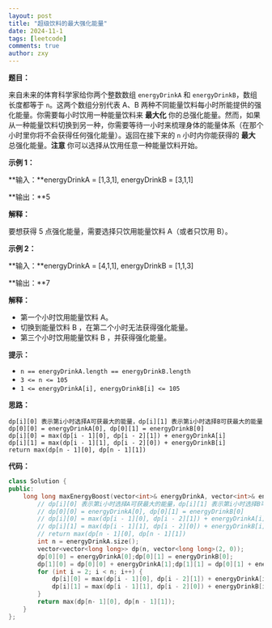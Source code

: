 ```yaml
---
layout: post
title: "超级饮料的最大强化能量"
date: 2024-11-1
tags: [leetcode]
comments: true
author: zxy
---
```


**题目：**

来自未来的体育科学家给你两个整数数组 `energyDrinkA` 和 `energyDrinkB`，数组长度都等于 `n`。这两个数组分别代表 A、B 两种不同能量饮料每小时所能提供的强化能量。你需要每小时饮用一种能量饮料来 **最大化** 你的总强化能量。然而，如果从一种能量饮料切换到另一种，你需要等待一小时来梳理身体的能量体系（在那个小时里你将不会获得任何强化能量）。返回在接下来的 `n` 小时内你能获得的 **最大** 总强化能量。**注意** 你可以选择从饮用任意一种能量饮料开始。

**示例 1：**

**输入：**energyDrinkA = [1,3,1], energyDrinkB = [3,1,1]

**输出：**5

**解释：**

要想获得 5 点强化能量，需要选择只饮用能量饮料 A（或者只饮用 B）。

**示例 2：**

**输入：**energyDrinkA = [4,1,1], energyDrinkB = [1,1,3]

**输出：**7

**解释：**

- 第一个小时饮用能量饮料 A。
- 切换到能量饮料 B ，在第二个小时无法获得强化能量。
- 第三个小时饮用能量饮料 B ，并获得强化能量。

**提示：**

- `n == energyDrinkA.length == energyDrinkB.length`
- `3 <= n <= 105`
- `1 <= energyDrinkA[i], energyDrinkB[i] <= 105`

**思路：**

```
dp[i][0] 表示第i小时选择A可获最大的能量，dp[i][1] 表示第i小时选择B可获最大的能量
dp[0][0] = energyDrinkA[0], dp[0][1] = energyDrinkB[0]
dp[i][0] = max(dp[i - 1][0], dp[i - 2][1]) + energyDrinkA[i]
dp[i][1] = max(dp[i - 1][1], dp[i - 2][0]) + energyDrinkB[i]
return max(dp[n - 1][0], dp[n - 1][1])
```

**代码：**

```cpp
class Solution {
public:
    long long maxEnergyBoost(vector<int>& energyDrinkA, vector<int>& energyDrinkB) {
        // dp[i][0] 表示第i小时选择A可获最大的能量，dp[i][1] 表示第i小时选择B可获最大的能量
        // dp[0][0] = energyDrinkA[0], dp[0][1] = energyDrinkB[0]
        // dp[i][0] = max(dp[i - 1][0], dp[i - 2][1]) + energyDrinkA[i]
        // dp[i][1] = max(dp[i - 1][1], dp[i - 2][0]) + energyDrinkB[i]
        // return max(dp[n - 1][0], dp[n - 1][1])
        int n = energyDrinkA.size();
        vector<vector<long long>> dp(n, vector<long long>(2, 0));
        dp[0][0] = energyDrinkA[0];dp[0][1] = energyDrinkB[0];
        dp[1][0] = dp[0][0] + energyDrinkA[1];dp[1][1] = dp[0][1] + energyDrinkB[1];
        for (int i = 2; i < n; i++) {
            dp[i][0] = max(dp[i - 1][0], dp[i - 2][1]) + energyDrinkA[i];
            dp[i][1] = max(dp[i - 1][1], dp[i - 2][0]) + energyDrinkB[i];
        }
        return max(dp[n- 1][0], dp[n - 1][1]);
    }
};
```



